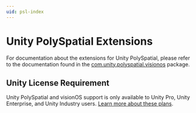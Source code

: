 ```yaml
---
uid: psl-index
---
```

# Unity PolySpatial Extensions

For documentation about the extensions for Unity PolySpatial, please refer to the documentation found in the [com.unity.polyspatial.visionos](xref:psl-vos-index) package.

## Unity License Requirement

Unity PolySpatial and visionOS support is only available to Unity Pro, Unity Enterprise, and Unity Industry users. [Learn more about these plans](https://unity.com/pricing).
